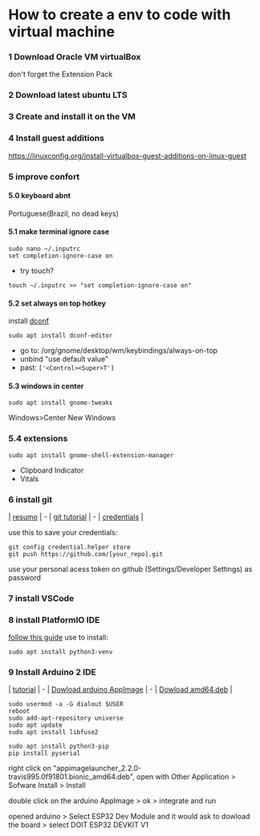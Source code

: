 # How to create a env to code with virtual machine

### 1 Download Oracle VM virtualBox 
don't forget the Extension Pack

### 2 Download latest ubuntu LTS

### 3 Create and install it on the VM

### 4 Install guest additions
https://linuxconfig.org/install-virtualbox-guest-additions-on-linux-guest

### 5 improve confort

#### 5.0 keyboard abnt

Portuguese(Brazil, no dead keys)


#### 5.1 make terminal ignore case
```
sudo nano ~/.inputrc
set completion-ignore-case on
```
 - try touch?
```
touch ~/.inputrc >> "set completion-ignore-case on"
```


#### 5.2 set always on top hotkey
install [dconf](https://fostips.com/set-always-on-top-hotkey-ubuntu-20-04/)
```
sudo apt install dconf-editor
```
 - go to: /org/gnome/desktop/wm/keybindings/always-on-top
 - unbind "use default value"
 - past: ```['<Control><Super>T']```


#### 5.3 windows in center
```
sudo apt install gnome-tweaks
```
Windows>Center New Windows

### 5.4 extensions
```
sudo apt install gnome-shell-extension-manager
```
 - Clipboard Indicator
 - Vitals



### 6 install git
| [resumo](https://rogerdudler.github.io/git-guide/index.pt_BR.html) | -
| [git tutorial](https://www.w3schools.com/git/default.asp?remote=github) | -
| [credentials](https://git-scm.com/docs/git-credential-store) |

use this to save your credentials:
```
git config credential.helper store
git push https://github.com/[your_repo].git
```
use your personal acess token on github (Settings/Developer Settings) as password
<!--- mnveMOnyUv]TV{9YVY_IV7pOx8oQ;_L}l:OS`]Z --->


### 7 install VSCode

### 8 install PlatformIO IDE
[follow this guide](https://www.youtube.com/watch?v=5edPOlQQKmo&list=PLzvRQMJ9HDiQ3OIuBWCEW6yE0S0LUWhGU&index=7)
use to install:
```
sudo apt install python3-venv
```


### 9 Install Arduino 2 IDE
| [tutorial](https://www.youtube.com/watch?v=pLrKYRsJ3Eo) | -
| [Dowload arduino AppImage](https://www.arduino.cc/en/software) | -
| [Dowload amd64.deb](https://github.com/TheAssassin/AppImageLauncher/releases) |

```
sudo usermod -a -G dialout $USER
reboot
sudo add-apt-repository universe
sudo apt update
sudo apt install libfuse2

sudo apt install python3-pip
pip install pyserial
```
right click on "appimagelauncher_2.2.0-travis995.0f91801.bionic_amd64.deb", open with Other Application > Sofware Install > Install

double click on the arduino AppImage > ok > integrate and run

opened arduino > Select ESP32 Dev Module and it would ask to dowload the board > select DOIT ESP32 DEVKIT V1






